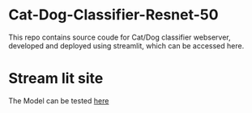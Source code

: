 # Cat-Dog-Classifier-Resnet-50
This repo contains source coude for Cat/Dog classifier webserver, developed and deployed using streamlit, which can be accessed here.

# Stream lit site
The Model can be tested [here](https://abdulrafay97-cat-dog-classifier-resnet50-streamlitapp-k7m2xq.streamlitapp.com/)
